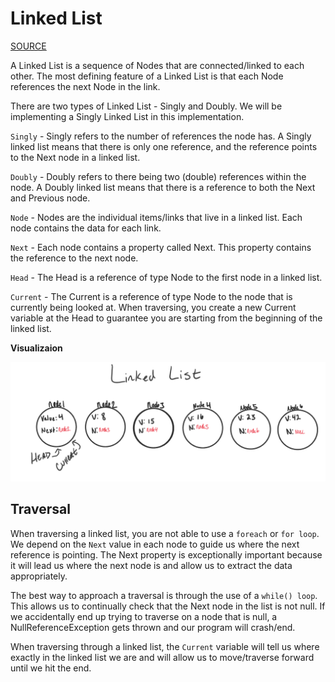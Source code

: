 # Linked List

[SOURCE](https://codefellows.github.io/common_curriculum/data_structures_and_algorithms/Code_401/class-05/resources/singly_linked_list.html)

A Linked List is a sequence of Nodes that are connected/linked to each other. The most defining feature of a Linked List is that each Node references the next Node in the link.

There are two types of Linked List - Singly and Doubly. We will be implementing a Singly Linked List in this implementation.

`Singly` - Singly refers to the number of references the node has. A Singly linked list means that there is only one reference, and the reference points to the Next node in a linked list.

`Doubly` - Doubly refers to there being two (double) references within the node. A Doubly linked list means that there is a reference to both the Next and Previous node.

`Node` - Nodes are the individual items/links that live in a linked list. Each node contains the data for each link.

`Next` - Each node contains a property called Next. This property contains the reference to the next node.

`Head` - The Head is a reference of type Node to the first node in a linked list.

`Current` - The Current is a reference of type Node to the node that is currently being looked at. When traversing, you create a new Current variable at the Head to guarantee you are starting from the beginning of the linked list.

**Visualizaion**

![Linked list](/images/LinkedList1.PNG)

## Traversal

When traversing a linked list, you are not able to use a `foreach` or `for loop`. We depend on the `Next` value in each node to guide us where the next reference is pointing. The Next property is exceptionally important because it will lead us where the next node is and allow us to extract the data appropriately.

The best way to approach a traversal is through the use of a `while() loop`. This allows us to continually check that the Next node in the list is not null. If we accidentally end up trying to traverse on a node that is null, a NullReferenceException gets thrown and our program will crash/end.

When traversing through a linked list, the `Current` variable will tell us where exactly in the linked list we are and will allow us to move/traverse forward until we hit the end.
